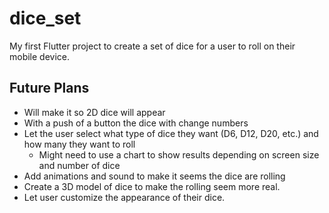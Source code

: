 # dice_set

My first Flutter project to create a set of dice for a user to roll on their mobile device. 

## Future Plans
  - Will make it so 2D dice will appear
  - With a push of a button the dice with change numbers
  - Let the user select what type of dice they want (D6, D12, D20, etc.) and how many they want to roll
    - Might need to use a chart to show results depending on screen size and number of dice
  - Add animations and sound to make it seems the dice are rolling
  - Create a 3D model of dice to make the rolling seem more real.
  - Let user customize the appearance of their dice. 

